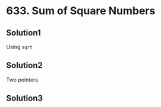 # 633. Sum of Square Numbers

## Solution1

Using `sqrt`

## Solution2

Two pointers

## Solution3

